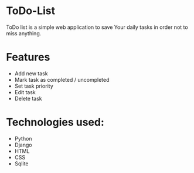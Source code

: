 # ToDo-List
  ToDo list is a simple web application to save Your daily tasks in order not to miss anything.

# Features
- Add new task
- Mark task as completed / uncompleted
- Set task priority
- Edit task
- Delete  task



# Technologies used:

- Python
- Django
- HTML
- CSS
- Sqlite
